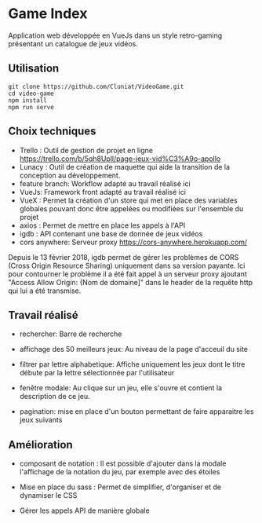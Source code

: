 # Game Index
Application web développée en VueJs dans un style retro-gaming présentant un catalogue de jeux vidéos. 

## Utilisation
```
git clone https://github.com/Cluniat/VideoGame.git
cd video-game
npm install
npm run serve
```

## Choix techniques
 - Trello : Outil de gestion de projet en ligne 
 https://trello.com/b/5qh8Upll/page-jeux-vid%C3%A9o-apollo
 - Lunacy : Outil de création de maquette qui aide la transition de la conception au développement.
 - feature branch: Workflow adapté au travail réalisé ici
 - VueJs: Framework front adapté au travail réalisé ici
 - VueX : Permet la création d'un store qui met en place des variables globales pouvant donc être appelées ou modifiées sur l'ensemble du projet
 - axios : Permet de mettre en place les appels à l'API
 - igdb : API contenant une base de donnée de jeux vidéos
 - cors anywhere: Serveur proxy 
 https://cors-anywhere.herokuapp.com/
 
 Depuis le 13 février 2018, igdb permet de gérer les problèmes de CORS (Cross Origin Resource Sharing) uniquement dans sa version payante. Ici pour contourner le problème il a été fait appel à un serveur proxy ajoutant "Access Allow Origin: {Nom de domaine]" dans le header de  la requête http qui lui a été transmise. 
 
  
## Travail réalisé
 - rechercher: Barre de recherche
 
 - affichage des 50 meilleurs jeux: Au niveau de la page d'acceuil du site
 
 - filtrer par lettre alphabetique: Affiche uniquement les jeux dont le titre débute par la lettre sélectionnée par l'utilisateur
 
 - fenêtre modale: Au clique sur un jeu, elle s'ouvre et contient la description de ce jeu.   
 
 - pagination: mise en place d'un bouton permettant de faire apparaitre les jeux suivants 
## Amélioration
- composant de notation : Il est possible d'ajouter dans la modale l'affichage de la notation du jeu, par exemple avec des étoiles

- Mise en place du sass : Permet de simplifier, d'organiser et de dynamiser le CSS

- Gérer les appels API de manière globale

